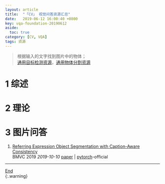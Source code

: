 ```yaml
---
layout: article
title:  "「CV」 视觉问答资源汇总"
date:   2019-06-12 16:00:40 +0800
key: vqa-foundation-20190612
aside:
  toc: true
category: [CV, VQA]
tags: 资源
---
```

<span id='head'></span>  
>根据输入的文字找到图片中的物体；    
[通用目标检测资源](/cv/detection/2019/05/10/foundation.html)，[通用物体分割资源](/cv/segmentation/2019/05/05/foundation.html)      

<!--more-->
# 1 综述

# 2 理论

# 3 图片问答
1. [Referring Expression Object Segmentation with Caption-Aware Consistency](http://cn.arxiv.org/abs/1910.04748)     
BMVC 2019 *2019-10-10* [paper](https://arxiv.org/abs/1910.04748) | [pytorch](https://github.com/wenz116/lang2seg)-official      




-------------------  
[End](#head)   
{:.warning}  
